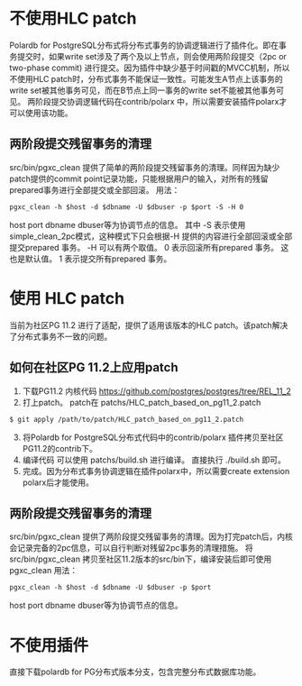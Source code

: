 # 不使用HLC patch
Polardb for PostgreSQL分布式将分布式事务的协调逻辑进行了插件化。即在事务提交时，如果write set涉及了两个及以上节点，则会使用两阶段提交（2pc or two-phase commit) 进行提交。因为插件中缺少基于时间戳的MVCC机制，所以不使用HLC patch时，分布式事务不能保证一致性。可能发生A节点上该事务的write set被其他事务可见，而在B节点上同一事务的write set不能被其他事务可见。
两阶段提交协调逻辑代码在contrib/polarx 中，所以需要安装插件polarx才可以使用该功能。
## 两阶段提交残留事务的清理
src/bin/pgxc_clean 提供了简单的两阶段提交残留事务的清理。同样因为缺少patch提供的commit point记录功能，只能根据用户的输入，对所有的残留prepared事务进行全部提交或全部回滚。
用法：
``` 
pgxc_clean -h $host -d $dbname -U $dbuser -p $port -S -H 0
```
host port dbname dbuser等为协调节点的信息。
其中 
-S 表示使用simple_clean_2pc模式，这种模式下只会根据-H 提供的内容进行全部回滚或全部提交prepared 事务。
-H 可以有两个取值。 0 表示回滚所有prepared 事务。 这也是默认值。
                 1 表示提交所有prepared 事务。
	
# 使用 HLC patch
当前为社区PG 11.2 进行了适配，提供了适用该版本的HLC patch。该patch解决了分布式事务不一致的问题。
## 如何在社区PG 11.2上应用patch
1.	下载PG11.2 内核代码
https://github.com/postgres/postgres/tree/REL_11_2
2.	打上patch。 patch在 patchs/HLC_patch_based_on_pg11_2.patch 
```
$ git apply /path/to/patch/HLC_patch_based_on_pg11_2.patch
```
3.	将Polardb for PostgreSQL分布式代码中的contrib/polarx 插件拷贝至社区PG11.2的contrib下。
4.	编译代码
可以使用 patchs/build.sh 进行编译。 直接执行 ./build.sh 即可。
5.	完成。因为分布式事务协调逻辑在插件polarx中，所以需要create extension polarx后才能使用。

## 两阶段提交残留事务的清理
src/bin/pgxc_clean 提供了两阶段提交残留事务的清理。因为打完patch后，内核会记录完备的2pc信息，可以自行判断对残留2pc事务的清理措施。
将src/bin/pgxc_clean 拷贝至社区11.2版本的src/bin下，编译安装后即可使用pgxc_clean
用法： 
```
pgxc_clean -h $host -d $dbname -U $dbuser -p $port
```
host port dbname dbuser等为协调节点的信息。

# 不使用插件
直接下载polardb for PG分布式版本分支，包含完整分布式数据库功能。
